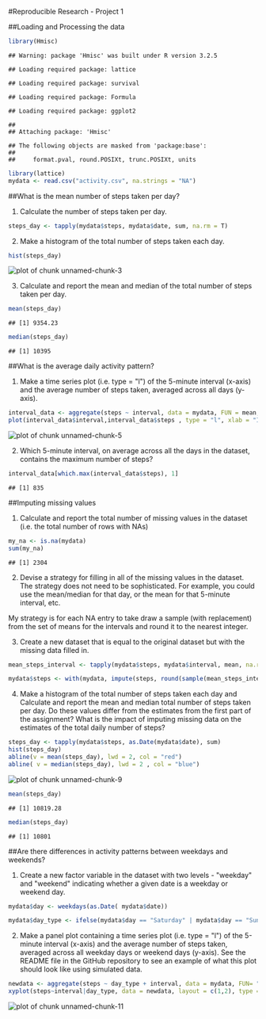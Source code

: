 #Reproducible Research - Project 1

##Loading and Processing the data

```r
library(Hmisc)
```

```
## Warning: package 'Hmisc' was built under R version 3.2.5
```

```
## Loading required package: lattice
```

```
## Loading required package: survival
```

```
## Loading required package: Formula
```

```
## Loading required package: ggplot2
```

```
## 
## Attaching package: 'Hmisc'
```

```
## The following objects are masked from 'package:base':
## 
##     format.pval, round.POSIXt, trunc.POSIXt, units
```

```r
library(lattice)
mydata <- read.csv("activity.csv", na.strings = "NA")
```

##What is the mean number of steps taken per day?
1. Calculate the number of steps taken per day.

```r
steps_day <- tapply(mydata$steps, mydata$date, sum, na.rm = T)
```

2. Make a histogram of the total number of steps taken each day.

```r
hist(steps_day)
```

![plot of chunk unnamed-chunk-3](figure/unnamed-chunk-3-1.png)

3. Calculate and report the mean and median of the total number of steps taken per day.

```r
mean(steps_day)
```

```
## [1] 9354.23
```

```r
median(steps_day)
```

```
## [1] 10395
```

##What is the average daily activity pattern?
1. Make a time series plot (i.e. type = "l") of the 5-minute interval (x-axis) and the average number of steps taken, averaged across all days (y-axis).

```r
interval_data <- aggregate(steps ~ interval, data = mydata, FUN = mean, na.rm = T)
plot(interval_data$interval,interval_data$steps , type = "l", xlab = "Interval", ylab = "Steps")
```

![plot of chunk unnamed-chunk-5](figure/unnamed-chunk-5-1.png)

2. Which 5-minute interval, on average across all the days in the dataset, contains the maximum number of steps?

```r
interval_data[which.max(interval_data$steps), 1]
```

```
## [1] 835
```

##Imputing missing values
1. Calculate and report the total number of missing values in the dataset (i.e. the total number of rows with NAs)

```r
my_na <- is.na(mydata)
sum(my_na)
```

```
## [1] 2304
```

2. Devise a strategy for filling in all of the missing values in the dataset. The strategy does not need to be sophisticated. For example, you could use the mean/median for that day, or the mean for that 5-minute interval, etc.

My strategy is for each NA entry to take draw a sample (with replacement) from the set of means for the intervals and round it to the nearest integer.

3. Create a new dataset that is equal to the original dataset but with the missing data filled in.

```r
mean_steps_interval <- tapply(mydata$steps, mydata$interval, mean, na.rm = T)

mydata$steps <- with(mydata, impute(steps, round(sample(mean_steps_interval,2304, replace = T))))
```

4. Make a histogram of the total number of steps taken each day and Calculate and report the mean and median total number of steps taken per day. Do these values differ from the estimates from the first part of the assignment? What is the impact of imputing missing data on the estimates of the total daily number of steps?

```r
steps_day <- tapply(mydata$steps, as.Date(mydata$date), sum)
hist(steps_day)
abline(v = mean(steps_day), lwd = 2, col = "red")
abline( v = median(steps_day), lwd = 2 , col = "blue")
```

![plot of chunk unnamed-chunk-9](figure/unnamed-chunk-9-1.png)

```r
mean(steps_day)
```

```
## [1] 10819.28
```

```r
median(steps_day)
```

```
## [1] 10801
```
##Are there differences in activity patterns between weekdays and weekends?

1. Create a new factor variable in the dataset with two levels - "weekday" and "weekend" indicating whether a given date is a weekday or weekend day.

```r
mydata$day <- weekdays(as.Date( mydata$date))

mydata$day_type <- ifelse(mydata$day == "Saturday" | mydata$day == "Sunday", "Weekend", "Weekday")
```
2. Make a panel plot containing a time series plot (i.e. type = "l") of the 5-minute interval (x-axis) and the average number of steps taken, averaged across all weekday days or weekend days (y-axis). See the README file in the GitHub repository to see an example of what this plot should look like using simulated data.


```r
newdata <- aggregate(steps ~ day_type + interval, data = mydata, FUN= "mean" )
xyplot(steps~interval|day_type, data = newdata, layout = c(1,2), type = "l" )
```

![plot of chunk unnamed-chunk-11](figure/unnamed-chunk-11-1.png)
